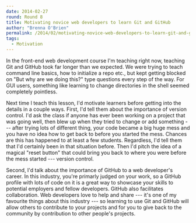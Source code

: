 ```yaml
---
date: 2014-02-27
round: Round 8
title: Motivating novice web developers to learn Git and GitHub
author: "Brenna O'Brien"
permalink: /2014/02/motivating-novice-web-developers-to-learn-git-and-github/
tags:
  - Motivation
---
```

In the front-end web development course I'm teaching right now, teaching Git and GitHub took far longer than we expected. We were trying to teach command line basics, how to initialize a repo etc., but kept getting blocked on "But why are we doing this?" type questions every step of the way. For GUI users, something like learning to change directories in the shell seemed completely pointless.

Next time I teach this lesson, I'd motivate learners before getting into the details in a couple ways. First, I'd tell them about the importance of version control. I'd ask the class if anyone has ever been working on a project that was going well, then blew up when they tried to change or add something --- after trying lots of different thing, your code became a big huge mess and you have no idea how to get back to before you started the mess. Chances are this has happened to at least a few students. Regardless, I'd tell them that I'd certainly been in that situation before. Then I'd pitch the idea of a magical "reset button" that could bring you back to where you were before the mess started --- version control.

Second, I'd talk about the importance of GitHub to a web developer's career. In this industry, you're primarly judged on your work, so a GitHub profile with lots of code on it is a great way to showcase your skills to potential employers and fellow developers. GitHub also facilitates collaboration. Web developers love to help and share --- it's one of my favourite things about this industry --- so learning to use Git and GitHub will allow others to contribute to your projects and for you to give back to the community by contribution to other people's projects.
